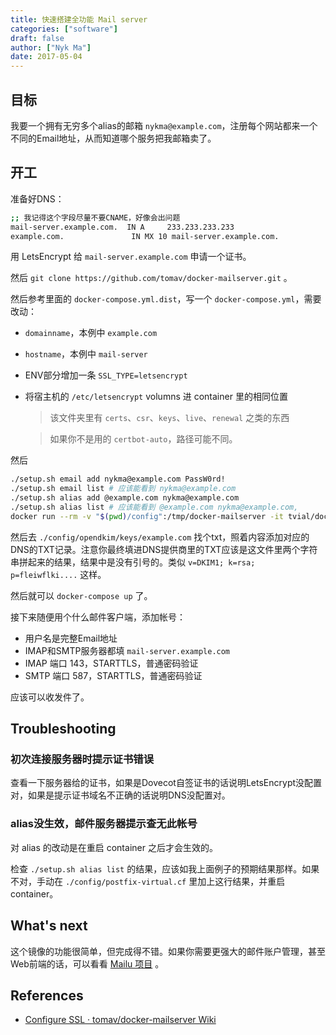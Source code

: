 ```yaml
---
title: 快速搭建全功能 Mail server
categories: ["software"]
draft: false
author: ["Nyk Ma"]
date: 2017-05-04
---
```


## 目标

我要一个拥有无穷多个alias的邮箱 `nykma@example.com`，注册每个网站都来一个不同的Email地址，从而知道哪个服务把我邮箱卖了。

## 开工

准备好DNS：

```bash
;; 我记得这个字段尽量不要CNAME，好像会出问题
mail-server.example.com.  IN A     233.233.233.233
example.com.               IN MX 10 mail-server.example.com.
```

用 LetsEncrypt 给 `mail-server.example.com` 申请一个证书。

然后 `git clone https://github.com/tomav/docker-mailserver.git` 。

然后参考里面的 `docker-compose.yml.dist`，写一个 `docker-compose.yml`，需要改动：

- `domainname`，本例中 `example.com`
- `hostname`，本例中 `mail-server`
- ENV部分增加一条 `SSL_TYPE=letsencrypt`
- 将宿主机的 `/etc/letsencrypt` volumns 进 container 里的相同位置

    > 该文件夹里有 `certs`、`csr`、`keys`、`live`、`renewal` 之类的东西

    > 如果你不是用的 `certbot-auto`，路径可能不同。

然后

```bash
./setup.sh email add nykma@example.com PassW0rd!
./setup.sh email list # 应该能看到 nykma@example.com
./setup.sh alias add @example.com nykma@example.com
./setup.sh alias list # 应该能看到 @example.com nykma@example.com,
docker run --rm -v "$(pwd)/config":/tmp/docker-mailserver -it tvial/docker-mailserver:latest generate-dkim-config
```

然后去 `./config/opendkim/keys/example.com` 找个txt，照着内容添加对应的DNS的TXT记录。注意你最终填进DNS提供商里的TXT应该是这文件里两个字符串拼起来的结果，结果中是没有引号的。类似 `v=DKIM1; k=rsa; p=fleiwflki....` 这样。

然后就可以 `docker-compose up` 了。

接下来随便用个什么邮件客户端，添加帐号：

- 用户名是完整Email地址
- IMAP和SMTP服务器都填 `mail-server.example.com`
- IMAP 端口 143，STARTTLS，普通密码验证
- SMTP 端口 587，STARTTLS，普通密码验证

应该可以收发件了。

## Troubleshooting

### 初次连接服务器时提示证书错误

查看一下服务器给的证书，如果是Dovecot自签证书的话说明LetsEncrypt没配置对，如果是提示证书域名不正确的话说明DNS没配置对。

### alias没生效，邮件服务器提示查无此帐号

对 alias 的改动是在重启 container 之后才会生效的。

检查 `./setup.sh alias list` 的结果，应该如我上面例子的预期结果那样。如果不对，手动在 `./config/postfix-virtual.cf` 里加上这行结果，并重启container。


## What's next

这个镜像的功能很简单，但完成得不错。如果你需要更强大的邮件账户管理，甚至Web前端的话，可以看看 [Mailu 项目](https://github.com/Mailu/Mailu) 。

## References

- [Configure SSL · tomav/docker-mailserver Wiki](https://github.com/tomav/docker-mailserver/wiki/Configure-SSL)
